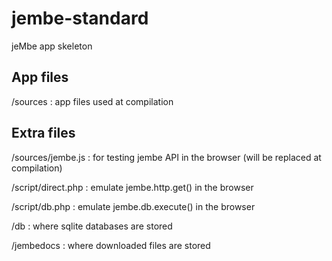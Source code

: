 jembe-standard
==============

jeMbe app skeleton

App files
---------
/sources : app files used at compilation

Extra files
-----------
/sources/jembe.js : for testing jembe API in the browser (will be replaced at compilation)

/script/direct.php : emulate jembe.http.get() in the browser

/script/db.php : emulate jembe.db.execute() in the browser

/db : where sqlite databases are stored

/jembedocs : where downloaded files are stored

